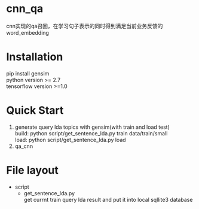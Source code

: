 # cnn_qa
cnn实现的qa召回，在学习句子表示的同时得到满足当前业务反馈的word_embedding
# Installation
  pip install gensim  
  python version >= 2.7  
  tensorflow version >=1.0  
# Quick Start 
  1. generate query lda topics with gensim(with train and load test)  
     build: python script/get_sentence_lda.py train data/train/small  
	 load: python script/get_sentence_lda.py load  
  2. qa\_cnn  

# File layout
  * script  
    - get\_sentence\_lda.py  
	  get currnt train query lda result and put it into local sqllite3 database  
